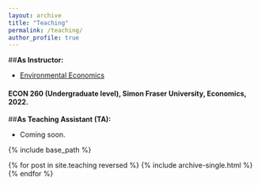 ```yaml
---
layout: archive
title: "Teaching"
permalink: /teaching/
author_profile: true
---
```


##**As Instructor:**

* [Environmental Economics](http://www.sfu.ca/outlines.html?2022/summer/econ/260/d100)  
#### ECON 260 (Undergraduate level), Simon Fraser University, Economics, 2022.


##**As Teaching Assistant (TA):**
* Coming soon.

{% include base_path %}

{% for post in site.teaching reversed %}
  {% include archive-single.html %}
{% endfor %}
